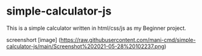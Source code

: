 # simple-calculator-js
This is a simple calculator written in html/css/js as my Beginner project.

screenshort
[image] (https://raw.githubusercontent.com/mani-cmd/simple-calculator-js/main/Screenshot%202021-05-28%20102237.png)
